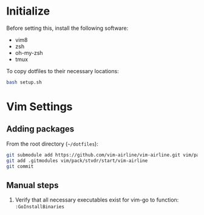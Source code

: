 # Initialize

Before setting this, install the following software:

- vim8 
- zsh
- oh-my-zsh
- tmux

To copy dotfiles to their necessary locations:

```bash
bash setup.sh
```

# Vim Settings

## Adding packages

From the root directory (`~/dotfiles`):

```bash
git submodule add https://github.com/vim-airline/vim-airline.git vim/pack/stvdr/start/vim-airline
git add .gitmodules vim/pack/stvdr/start/vim-airline
git commit
```

## Manual steps

1. Verify that all necessary executables exist for vim-go to function: `:GoInstallBinaries`
